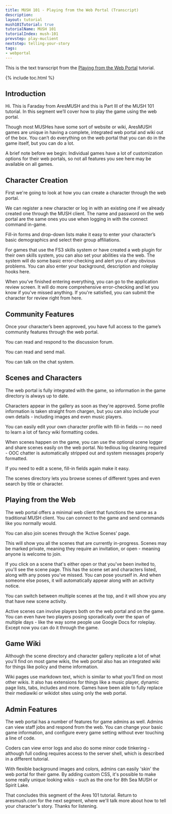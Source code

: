```yaml
---
title: MUSH 101 - Playing from the Web Portal (Transcript)
description: 
layout: tutorial
mush101Tutorial: true
tutorialName: MUSH 101
tutorialIndex: mush-101
prevstep: play-muclient
nextstep: telling-your-story
tags:
- webportal
---
```


This is the text transcript from the [Playing from the Web Portal](/mush-101/play-webportal.html) tutorial.

{% include toc.html %}

## Introduction

Hi.  This is Faraday from AresMUSH and this is Part III of the MUSH 101 tutorial.  In this segment we’ll cover how to play the game using the web portal.

Though most MUSHes have some sort of website or wiki, AresMUSH games are unique in having a complete, integrated web portal and wiki out of the box.  You can’t do everything on the web portal that you can do in the game itself, but you can do a lot. 

A brief note before we begin: Individual games have a lot of customization options for their web portals, so not all features you see here may be available on all games.

## Character Creation

First we're going to look at how you can create a character through the web portal.

We can register a new character or log in with an existing one if we already created one through the MUSH client.  The name and password on the web portal are the same ones you use when logging in with the connect command in-game.

Fill-in forms and drop-down lists make it easy to enter your character’s basic demographics and select their group affiliations.

For games that use the FS3 skills system or have created a web plugin for their own skills system, you can also set your abilities via the web.  The system will do some basic error-checking and alert you of any obvious problems.  You can also enter your background, description and roleplay hooks here. 

When you’ve finished entering everything, you can  go to the application review screen.  It will do more comprehensive error-checking and let you know if you've missed anything.  If you're satisfied, you can submit the character for review right from here.

## Community Features

Once your character’s been approved, you have full access to the game’s community features through the web portal.  

You can read and respond to the discussion forum.

You can read and send mail.

You can talk on the chat system.

## Scenes and Characters

The web portal is fully integrated with the game, so information in the game directory is always up to date.

Characters appear in the gallery as soon as they're approved.  Some profile information is taken straight from chargen, but you can also include your own details - including images and even music players.

You can easily edit your own character profile with fill-in fields — no need to learn a lot of fancy wiki formatting codes.

When scenes happen on the game,  you can use the optional scene logger and share scenes easily on the web portal.  No tedious log cleaning required - OOC chatter is automatically stripped out and system messages properly formatted.

If you need to edit a scene, fill-in fields again make it easy.

The scenes directory lets you browse scenes of different types and even search by title or character.

## Playing from the Web

The web portal offers a minimal web client that functions the same as a traditional MUSH client.  You can connect to the game and send commands like you normally would.

You can also join scenes through the ‘Active Scenes’ page.  

This will show you all the scenes that are currently in-progress.  Scenes may be marked private, meaning they require an invitation, or open - meaning anyone is welcome to join.

If you click on a scene that's either open or that you've been invited to, you'll see the scene page.  This has the scene set and characters listed, along with any poses you've missed.  You can pose yourself in.  And when someone else poses, it will automatically appear along with an activity notice.

You can switch between multiple scenes at the top, and it will show you any that have new scene activity.  

Active scenes can involve players both on the web portal and on the game.  You can even have two players posing sporadically over the span of multiple days - like the way some people use Google Docs for roleplay.  Except now you can do it through the game.


## Game Wiki

Although the scene directory and character gallery replicate a lot of what you'll find on most game wikis, the web portal also has an integrated wiki for things like policy and theme information.

Wiki pages use markdown text, which is similar to what you'll find on most other wikis.  It also has extensions for things like a music player, dynamic page lists, tabs, includes and more.  Games have been able to fully replace their mediawiki or wikidot sites using only the web portal.

## Admin Features

The web portal has a number of features for game admins as well.  Admins can view staff jobs and respond from the web.  You can change your basic game information, and configure every game setting without ever touching a line of code.

Coders can view error logs and also do some minor code tinkering - although full coding requires access to the server shell, which is described in a different tutorial.

With flexible background images and colors, admins can easily 'skin' the web portal for their game.  By adding custom CSS, it's possible to make some really unique looking wikis - such as the one for 8th Sea MUSH or Spirit Lake.

That concludes this segment of the Ares 101 tutorial.  Return to aresmush.com for the next segment, where we'll talk more about how to tell your character's story.  Thanks for listening.



